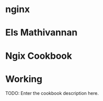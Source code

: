 # nginx

# Els Mathivannan

# Ngix Cookbook

# Working 

TODO: Enter the cookbook description here.

